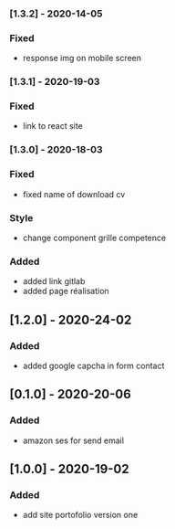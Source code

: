 ### [1.3.2] - 2020-14-05
### Fixed
- response img on mobile screen

### [1.3.1] - 2020-19-03
### Fixed
- link to react site

### [1.3.0] - 2020-18-03
### Fixed
- fixed name of download cv
### Style
- change component grille competence
### Added
- added link gitlab
- added page réalisation

## [1.2.0] - 2020-24-02
### Added
- added  google capcha in form contact 

## [0.1.0] - 2020-20-06

### Added 
- amazon ses for send email 

## [1.0.0] - 2020-19-02
### Added
- add site portofolio version one 




